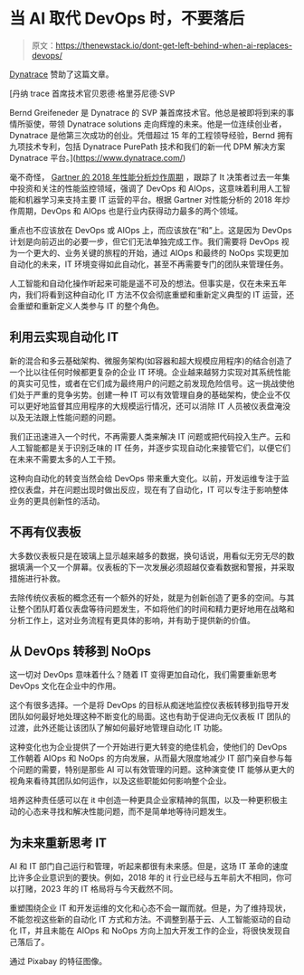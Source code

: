 # 当 AI 取代 DevOps 时，不要落后

> 原文：<https://thenewstack.io/dont-get-left-behind-when-ai-replaces-devops/>

[Dynatrace](https://www.dynatrace.com/) 赞助了这篇文章。

 [丹纳 trace 首席技术官贝恩德·格里芬尼德·SVP

Bernd Greifeneder 是 Dynatrace 的 SVP 兼首席技术官。他总是被即将到来的事情所驱使，带领 Dynatrace solutions 走向辉煌的未来。他是一位连续创业者，Dynatrace 是他第三次成功的创业。凭借超过 15 年的工程领导经验，Bernd 拥有九项技术专利，包括 Dynatrace PurePath 技术和我们的新一代 DPM 解决方案 Dynatrace 平台。](https://www.dynatrace.com/) 

毫不奇怪， [Gartner 的 2018 年性能分析炒作周期](https://www.gartner.com/doc/3883069/hype-cycle-it-performance-analysis) ，跟踪了 It 决策者过去一年集中投资和关注的性能监控领域，强调了 DevOps 和 AIOps，这意味着利用人工智能和机器学习来支持主要 IT 运营的平台。根据 Gartner 对性能分析的 2018 年炒作周期，DevOps 和 AIOps 也是行业内获得动力最多的两个领域。

重点也不应该放在 DevOps 或 AIOps 上，而应该放在“和”上。这是因为 DevOps 计划是向前迈出的必要一步，但它们无法单独完成工作。我们需要将 DevOps 视为一个更大的、业务关键的旅程的开始，通过 AIOps 和最终的 NoOps 实现更加自动化的未来，IT 环境变得如此自动化，甚至不再需要专门的团队来管理任务。

人工智能和自动化操作听起来可能是遥不可及的想法。但事实是，仅在未来五年内，我们将看到这种自动化 IT 方法不仅会彻底重塑和重新定义典型的 IT 运营，还会重塑和重新定义人类参与 IT 的整个角色。

## 利用云实现自动化 IT

新的混合和多云基础架构、微服务架构(如容器和超大规模应用程序)的结合创造了一个比以往任何时候都更复杂的企业 IT 环境。企业越来越努力实现对其系统性能的真实可见性，或者在它们成为最终用户的问题之前发现危险信号。这一挑战使他们处于严重的竞争劣势。创建一种 IT 可以有效管理自身的基础架构，使企业不仅可以更好地监督其应用程序的大规模运行情况，还可以消除 IT 人员被仪表盘淹没以及无法跟上性能问题的问题。

我们正迅速进入一个时代，不再需要人类来解决 IT 问题或把代码投入生产。云和人工智能都是关于识别乏味的 IT 任务，并逐步实现自动化来接管它们，以便它们在未来不需要太多的人工干预。

这种向自动化的转变当然会给 DevOps 带来重大变化。以前，开发运维专注于监控仪表盘，并在问题出现时做出反应，现在有了自动化，IT 可以专注于影响整体业务的更具创新性的活动。

## 不再有仪表板

大多数仪表板只是在玻璃上显示越来越多的数据，换句话说，用看似无穷无尽的数据填满一个又一个屏幕。仪表板的下一次发展必须超越仅查看数据和警报，并采取措施进行补救。

去除传统仪表板的概念还有一个额外的好处，就是为创新创造了更多的空间。与其让整个团队盯着仪表盘等待问题发生，不如将他们的时间和精力更好地用在战略和分析工作上，这对业务流程有更具体的影响，并有助于提供新的价值。

## 从 DevOps 转移到 NoOps

这一切对 DevOps 意味着什么？随着 IT 变得更加自动化，我们需要重新思考 DevOps 文化在企业中的作用。

这个有很多选择。一个是将 DevOps 的目标从痴迷地监控仪表板转移到指导开发团队如何最好地处理这种不断变化的局面。这也有助于促进向无仪表板 IT 团队的过渡，此外还能让该团队了解如何最好地管理自动化 IT 功能。

这种变化也为企业提供了一个开始进行更大转变的绝佳机会，使他们的 DevOps 工作朝着 AIOps 和 NoOps 的方向发展，从而最大限度地减少 IT 部门亲自参与每个问题的需要，特别是那些 AI 可以有效管理的问题。这种演变使 IT 能够从更大的视角来看待其团队如何运作，以及这些职能如何影响整个企业。

培养这种责任感可以在 it 中创造一种更具企业家精神的氛围，以及一种更积极主动的心态来寻找和解决性能问题，而不是简单地等待问题发生。

## 为未来重新思考 IT

AI 和 IT 部门自己运行和管理，听起来都很有未来感。但是，这场 IT 革命的速度比许多企业意识到的要快。例如，2018 年的 it 行业已经与五年前大不相同，你可以打赌，2023 年的 IT 格局将与今天截然不同。

重塑围绕企业 IT 和开发运维的文化和心态不会一蹴而就。但是，为了维持现状，不能忽视这些新的自动化 IT 方式和方法。不调整到基于云、人工智能驱动的自动化 IT，并且未能在 AIOps 和 NoOps 方向上加大开发工作的企业，将很快发现自己落后了。

通过 Pixabay 的特征图像。

<svg xmlns:xlink="http://www.w3.org/1999/xlink" viewBox="0 0 68 31" version="1.1"><title>Group</title> <desc>Created with Sketch.</desc></svg>